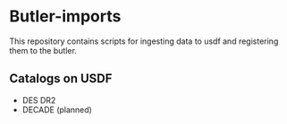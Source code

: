 # Butler-imports

This repository contains scripts for ingesting data to usdf and registering them to the butler.

## Catalogs on USDF
- DES DR2
- DECADE (planned)
